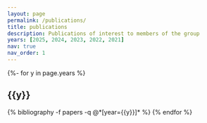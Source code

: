 ```yaml
---
layout: page
permalink: /publications/
title: publications
description: Publications of interest to members of the group
years: [2025, 2024, 2023, 2022, 2021]
nav: true
nav_order: 1
---
```

<!-- _pages/publications.md -->

<div class="publications">

{%- for y in page.years %}
  <h2 class="year">{{y}}</h2>
  {% bibliography -f papers -q @*[year={{y}}]* %}
{% endfor %}

</div>
